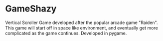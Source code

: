 # GameShazy
Vertical Scroller Game developed after the popular arcade game "Raiden". This game will start off in space like environment, and eventually get more complicated as the game continues.  Developed in pygame. 
